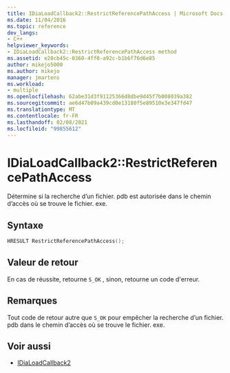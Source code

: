 ```yaml
---
title: IDiaLoadCallback2::RestrictReferencePathAccess | Microsoft Docs
ms.date: 11/04/2016
ms.topic: reference
dev_langs:
- C++
helpviewer_keywords:
- IDiaLoadCallback2::RestrictReferencePathAccess method
ms.assetid: e20cb45c-0360-4ff0-a92c-b1b6f76d6e85
author: mikejo5000
ms.author: mikejo
manager: jmartens
ms.workload:
- multiple
ms.openlocfilehash: 62abe31d3f91125366d8dbe9d45f7b008039a382
ms.sourcegitcommit: ae6d47b09a439cd0e13180f5e89510e3e347fd47
ms.translationtype: MT
ms.contentlocale: fr-FR
ms.lasthandoff: 02/08/2021
ms.locfileid: "99855612"
---
```

# <a name="idialoadcallback2restrictreferencepathaccess"></a>IDiaLoadCallback2::RestrictReferencePathAccess
Détermine si la recherche d’un fichier. pdb est autorisée dans le chemin d’accès où se trouve le fichier. exe.

## <a name="syntax"></a>Syntaxe

```C++
HRESULT RestrictReferencePathAccess();
```

## <a name="return-value"></a>Valeur de retour
 En cas de réussite, retourne `S_OK` , sinon, retourne un code d'erreur.

## <a name="remarks"></a>Remarques
 Tout code de retour autre que `S_OK` pour empêcher la recherche d’un fichier. pdb dans le chemin d’accès où se trouve le fichier. exe.

## <a name="see-also"></a>Voir aussi
- [IDiaLoadCallback2](../../debugger/debug-interface-access/idialoadcallback2.md)